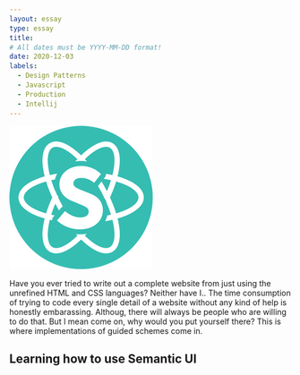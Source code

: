 ```yaml
---
layout: essay
type: essay
title: 
# All dates must be YYYY-MM-DD format!
date: 2020-12-03
labels:
  - Design Patterns
  - Javascript
  - Production
  - Intellij
---
```


<img class="ui small left floated rounded image" src="../images/logo.png">

Have you ever tried to write out a complete website from just using the unrefined HTML and CSS languages? Neither have I.. The time consumption of trying to code every single detail of a website without any kind of help is honestly embarassing. Althoug, there will always be people who are willing to do that. But I mean come on, why would you put yourself there? This is where implementations of guided schemes come in. 



## Learning how to use Semantic UI
